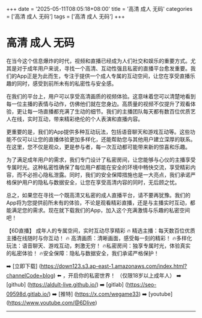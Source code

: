 +++
date = '2025-05-11T08:05:18+08:00'
title = '高清 成人 无码'
categories = ['高清 成人 无码']
tags = ['高清 成人 无码']
+++

# 高清 成人 无码

在当今这个信息爆炸的时代，视频和直播已经成为人们社交和娱乐的重要方式。尤其是对于成年用户来说，寻找一个高清、互动性强且私密的直播平台愈发重要。我们的App正是为此而生，专注于提供一个成人专属的互动空间，让您在享受直播乐趣的同时，感受到前所未有的私密性与安全感。

在我们的平台上，用户可以享受高清画质的视频体验。这意味着您可以清楚地看到每一位主播的表情与动作，仿佛他们就在您身边。高质量的视频不仅提升了观看体验，更让每一场直播都充满了生动的细节。我们的主播团队每天都有数百位优质艺人在线，实时互动，带来精彩绝伦的个人表演和直播内容。

更重要的是，我们的App提供多种互动玩法，包括语音聊天和游戏互动等。这些功能不仅可以让您的直播体验更加多样化，还能帮助您与其他用户建立深厚的联系。在这里，您不仅是观众，更是参与者，每一次互动都可能带来新的惊喜和乐趣。

为了满足成年用户的需求，我们专门设计了私密房间，让您能够与心仪的主播享受专属时光。这种私密性确保了每位用户都能在安全的环境中畅快交流，享受精彩内容，而不必担心隐私泄露。同时，我们的安全保障措施也是一大亮点，我们承诺严格保护用户的隐私与数据安全，让您在享受高清内容的同时，无后顾之忧。

总之，如果您在寻找一个既高清又私密的成人直播平台，请不要再犹豫。我们的App将为您提供前所未有的体验，不论是观看精彩直播，还是与主播实时互动，都能满足您的需求。现在就下载我们的App，加入这个充满激情与乐趣的私密空间吧！

【6D直播】
成年人的专属空间，实时互动尽享精彩
🔥 精选主播：每天数百位优质主播在线随时与你互动！
🔥 高清画质：清晰画面，感受每一刻的精彩！
🔥多样化玩法：语音聊天、游戏互动，刺激无穷！
🔥私密房间：独享专属时光，体验真实的私密体验！
🔥安全保障：隐私与数据安全，我们承诺严格保护！

➡️ [立即下载] (https://down123.s3.ap-east-1.amazonaws.com/index.html?channelCode=blog) ⬅️ ，开启你的私密世界！
（仅限18岁以上成年人）
➡️ [github] (https://aldult-live.github.io/)
➡️ [gitlab] (https://seo-09598d.gitlab.io/)
➡️ [推特] (https://x.com/wegame33)
➡️ [youtube] (https://www.youtube.com/@6Dlive)

---
